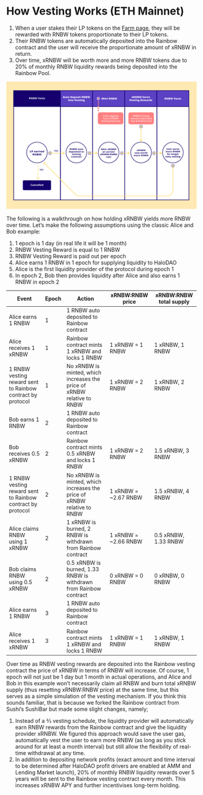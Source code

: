 # How Vesting Works (ETH Mainnet)

1. When a user stakes their LP tokens on the [Farm page](https://app.halodao.com), they will be rewarded with RNBW tokens proportionate to their LP tokens. 
2. Their RNBW tokens are automatically deposited into the Rainbow contract and the user will receive the proportionate amount of xRNBW in return.
3. Over time, xRNBW will be worth more and more RNBW tokens due to 20% of monthly RNBW liquidity rewards being deposited into the Rainbow Pool. 

![](<../../.gitbook/assets/Protocol overview.png>)

The following is a walkthrough on how holding xRNBW yields more RNBW over time. Let’s make the following assumptions using the classic Alice and Bob example:

1. 1 epoch is 1 day (in real life it will be 1 month)
2. RNBW Vesting Reward is equal to 1 RNBW
3. RNBW Vesting Reward is paid out per epoch
4. Alice earns 1 RNBW in 1 epoch for supplying liquidity to HaloDAO
5. Alice is the first liquidity provider of the protocol during epoch 1
6. In epoch 2, Bob then provides liquidity after Alice and also earns 1 RNBW in epoch 2

| Event                                                      | Epoch | Action                                                                  | xRNBW:RNBW price      | xRNBW:RNBW total supply |
| ---------------------------------------------------------- | ----- | ----------------------------------------------------------------------- | --------------------- | ----------------------- |
| Alice earns 1 RNBW                                         | 1     | 1 RNBW auto deposited to Rainbow contract                               |                       |                         |
| Alice receives 1 xRNBW                                     | 1     | Rainbow contract mints 1 xRNBW and locks 1 RNBW                         | 1 xRNBW = 1 RNBW      | 1 xRNBW, 1 RNBW         |
| 1 RNBW vesting reward sent to Rainbow contract by protocol | 1     | No xRNBW is minted, which increases the price of xRNBW relative to RNBW | 1 xRNBW = 2 RNBW      | 1 xRNBW, 2 RNBW         |
| Bob earns 1 RNBW                                           | 2     | 1 RNBW auto deposited to Rainbow contract                               |                       |                         |
| Bob receives 0.5 xRNBW                                     | 2     | Rainbow contract mints 0.5 xRNBW and locks 1 RNBW                       | 1 xRNBW = 2 RNBW      | 1.5 xRNBW, 3 RNBW       |
| 1 RNBW vesting reward sent to Rainbow contract by protocol | 2     | No xRNBW is minted, which increases the price of xRNBW relative to RNBW | 1 xRNBW = \~2.67 RNBW | 1.5 xRNBW, 4 RNBW       |
| Alice claims RNBW using 1 xRNBW                            | 2     | 1 xRNBW is burned, 2 RNBW is withdrawn from Rainbow contract            | 1 xRNBW = \~2.66 RNBW | 0.5 xRNBW, 1.33 RNBW    |
| Bob claims RNBW using 0.5 xRNBW                            | 2     | 0.5 xRNBW is burned, 1.33 RNBW is withdrawn from Rainbow contract       | 0 xRNBW = 0 RNBW      | 0 xRNBW, 0 RNBW         |
| Alice earns 1 RNBW                                         | 3     | 1 RNBW auto deposited to Rainbow contract                               |                       |                         |
| Alice receives 1 xRNBW                                     | 3     | Rainbow contract mints 1 xRNBW and locks 1 RNBW                         | 1 xRNBW = 1 RNBW      | 1 xRNBW, 1 RNBW         |

Over time as RNBW vesting rewards are deposited into the Rainbow vesting contract the price of xRNBW in terms of RNBW will increase. Of course, 1 epoch will not just be 1 day but 1 month in actual operations, and Alice and Bob in this example won’t necessarily claim all RNBW and burn total xRNBW supply (thus resetting xRNBW:RNBW price) at the same time,  but this serves as a simple simulation of the vesting mechanism. If you think this sounds familiar, that is because we forked the Rainbow contract from Sushi’s SushiBar but made some slight changes, namely;

1. Instead of a ⅔ vesting schedule, the liquidity provider will automatically earn RNBW rewards from the Rainbow contract and give the liquidity provider xRNBW. We figured this approach would save the user gas, automatically vest the user to earn more RNBW (as long as you stick around for at least a month interval) but still allow the flexibility of real-time withdrawal at any time.
2. In addition to depositing network profits (exact amount and time interval to be determined after HaloDAO profit drivers are enabled at AMM and Lending Market launch), 20% of monthly RNBW liquidity rewards over 5 years will be sent to the Rainbow vesting contract every month. This increases xRNBW APY and further incentivises long-term holding.

